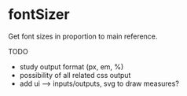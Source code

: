 # fontSizer
Get font sizes in proportion to main reference. 

TODO
* study output format (px, em, %)
* possibility of all related css output
* add ui --> inputs/outputs, svg to draw measures?
